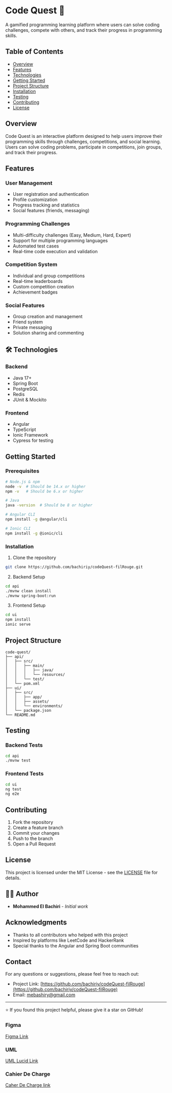 # Code Quest 🚀

A gamified programming learning platform where users can solve coding challenges, compete with others, and track their progress in programming skills.

## Table of Contents
- [Overview](#overview)
- [Features](#features)
- [Technologies](#technologies)
- [Getting Started](#getting-started)
- [Project Structure](#project-structure)
- [Installation](#installation)
- [Testing](#testing)
- [Contributing](#contributing)
- [License](#license)

## Overview

Code Quest is an interactive platform designed to help users improve their programming skills through challenges, competitions, and social learning. Users can solve coding problems, participate in competitions, join groups, and track their progress.

## Features

### User Management
- User registration and authentication
- Profile customization
- Progress tracking and statistics
- Social features (friends, messaging)

### Programming Challenges
- Multi-difficulty challenges (Easy, Medium, Hard, Expert)
- Support for multiple programming languages
- Automated test cases
- Real-time code execution and validation

### Competition System
- Individual and group competitions
- Real-time leaderboards
- Custom competition creation
- Achievement badges

### Social Features
- Group creation and management
- Friend system
- Private messaging
- Solution sharing and commenting

## 🛠 Technologies

### Backend
- Java 17+
- Spring Boot
- PostgreSQL
- Redis
- JUnit & Mockito

### Frontend
- Angular
- TypeScript
- Ionic Framework
- Cypress for testing

## Getting Started

### Prerequisites
```bash
# Node.js & npm
node -v  # Should be 14.x or higher
npm -v   # Should be 6.x or higher

# Java
java -version  # Should be 8 or higher

# Angular CLI
npm install -g @angular/cli

# Ionic CLI
npm install -g @ionic/cli
```

### Installation
1. Clone the repository
```bash
git clone https://github.com/bachiriy/codeQuest-filRouge.git
```

2. Backend Setup
```bash
cd api 
./mvnw clean install
./mvnw spring-boot:run
```

3. Frontend Setup
```bash
cd ui 
npm install
ionic serve
```

## Project Structure
```
code-quest/
├── api/
│   ├── src/
│   │   ├── main/
│   │   │   ├── java/
│   │   │   └── resources/
│   │   └── test/
│   └── pom.xml
├── ui/
│   ├── src/
│   │   ├── app/
│   │   ├── assets/
│   │   └── environments/
│   └── package.json
└── README.md
```

## Testing

### Backend Tests
```bash
cd api 
./mvnw test
```

### Frontend Tests
```bash
cd ui 
ng test
ng e2e
```

## Contributing

1. Fork the repository
2. Create a feature branch
3. Commit your changes
4. Push to the branch
5. Open a Pull Request

## License

This project is licensed under the MIT License - see the [LICENSE](LICENSE) file for details.

## 👨‍💻 Author

- **Mohammed El Bachiri** - *Initial work*

## Acknowledgments

- Thanks to all contributors who helped with this project
- Inspired by platforms like LeetCode and HackerRank
- Special thanks to the Angular and Spring Boot communities

## Contact

For any questions or suggestions, please feel free to reach out:
- Project Link: [https://github.com/bachiriy/codeQuest-filRouge](https://github.com/bachiriy/codeQuest-filRouge)
- Email: [mebashiry@gmail.com](mailto:mebashiry@gmail.com)

---
⭐️ If you found this project helpful, please give it a star on GitHub!

### Figma
[Figma Link](https://www.figma.com/design/AxH4ZBjbD0QeKUkgs0tWEu/Code-Quest?node-id=0-1&t=hTEUo5H5Evd5BG4T-1)
### UML
[UML Lucid Link](https://lucid.app/lucidchart/5dcd177b-7222-46d3-a15d-1c8e41fffada/edit?viewport_loc=-2952%2C-1052%2C6336%2C3141%2C0_0&invitationId=inv_a85aebd7-f930-460b-995d-c0850d7c5e99)
### Cahier De Charge
[Caher De Charge link](https://docs.google.com/document/d/1WXUcc49OpQ-MZNlmTE7ZIOJzDN2WA0uzX78XgBRN6Wg/edit?usp=sharing)
